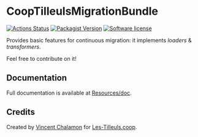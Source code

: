 # CoopTilleulsMigrationBundle

[![Actions Status](https://github.com/coopTilleuls/CoopTilleulsMigrationBundle/workflows/CI/badge.svg)](https://github.com/coopTilleuls/CoopTilleulsMigrationBundle/actions)
[![Packagist Version](https://img.shields.io/packagist/v/tilleuls/migration-bundle.svg?style=flat-square)](https://packagist.org/packages/tilleuls/migration-bundle)
[![Software license](https://img.shields.io/github/license/coopTilleuls/CoopTilleulsMigrationBundle.svg?style=flat-square)](https://github.com/coopTilleuls/CoopTilleulsMigrationBundle/blob/master/LICENSE)

Provides basic features for continuous migration: it implements _loaders_ & _transformers_.

Feel free to contribute on it!

## Documentation

Full documentation is available at [Resources/doc](src/Resources/doc/getting_started.md).

## Credits

Created by [Vincent Chalamon](https://github.com/vincentchalamon/) for [Les-Tilleuls.coop](https://les-tilleuls.coop/).
